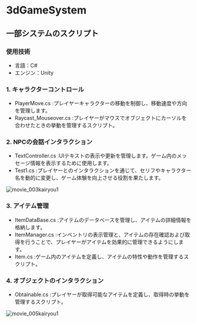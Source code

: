# 3dGameSystem

## 一部システムのスクリプト

### 使用技術
 - 言語：C#
 - エンジン：Unity

### 1. キャラクターコントロール
 - PlayerMove.cs :プレイヤーキャラクターの移動を制御し、移動速度や方向を管理します。
 - Raycast_Mouseover.cs :プレイヤーがマウスでオブジェクトにカーソルを合わせたときの挙動を管理するスクリプト。

### 2. NPCの会話インタラクション
 - TextController.cs :UIテキストの表示や更新を管理します。ゲーム内のメッセージ情報を表示するために使用します。
 - Test1.cs :プレイヤーとのインタラクションを通じて、セリフやキャラクター名を動的に変更し、ゲーム体験を向上させる役割を果たします。

![movie_003kairyou1](https://github.com/user-attachments/assets/17173f83-b0c8-4c09-ab67-053c0505221a)

### 3. アイテム管理
 - ItemDataBase.cs :アイテムのデータベースを管理し、アイテムの詳細情報を格納します。
 - ItemManager.cs :インベントリの表示管理と、アイテムの存在確認および取得を行うことで、プレイヤーがアイテムを効果的に管理できるようにします。
 - Item.cs :ゲーム内のアイテムを定義し、アイテムの特性や動作を管理するスクリプト。

### 4. オブジェクトのインタラクション
 - Obtainable.cs :プレイヤーが取得可能なアイテムを定義し、取得時の挙動を管理するスクリプト。

![movie_005kairyou1](https://github.com/user-attachments/assets/fb35e9e9-acb3-4739-aef4-16d5bd95dc45)
